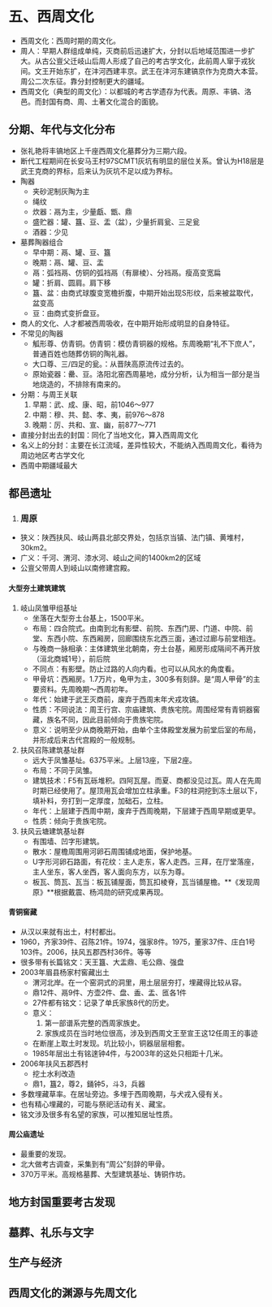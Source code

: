 # 五、西周文化
- 西周文化：西周时期的周文化。
- 周人：早期人群组成单纯，灭商前后迅速扩大，分封以后地域范围进一步扩大。从古公亶父迁岐山后周人形成了自己的考古学文化，此前周人窜于戎狄间。文王开始东扩，在沣河西建丰京。武王在沣河东建镐京作为克商大本营。周公二次东征。靠分封控制更大的疆域。
- 西周文化（典型的周文化）：以都城的考古学遗存为代表。周原、丰镐、洛邑。而封国有商、周、土著文化混合的面貌。
## 分期、年代与文化分布
- 张礼艳将丰镐地区上千座西周文化墓葬分为三期六段。
- 断代工程期间在长安马王村97SCMT1灰坑有明显的层位关系。曾认为H18层是武王克商的界标，后来认为灰坑不足以成为界标。
- 陶器
    - 夹砂泥制灰陶为主
    - 绳纹
    - 炊器：鬲为主，少量甗、甑、鼎
    - 盛贮器：罐、簋、豆、盂（盆），少量折肩瓮、三足瓮
    - 酒器：少见
- 墓葬陶器组合
    - 早中期：鬲、罐、豆、簋
    - 晚期：鬲、罐、豆、盂
    - 鬲：弧裆鬲、仿铜的弧裆鬲（有扉棱）、分裆鬲。瘦高变宽扁
    - 罐：折肩、圆肩。肩下移
    - 簋、盆：由商式球腹变宽檐折腹，中期开始出现S形纹，后来被盆取代，盆变高
    - 豆：由商式变折盘豆。
- 商人的文化、人才都被西周吸收，在中期开始形成明显的自身特征。
- 不常见的陶器
    - 觚形尊、仿青铜。仿青铜：模仿青铜器的规格。东周晚期“礼不下庶人”，普通百姓也随葬仿铜的陶礼器。
    - 大口尊、三/四足的瓮。：从晋陕高原流传过去的。
    - 原始瓷器：罍、豆。洛阳北窑西周墓地，成分分析，认为相当一部分是当地烧造的，不排除有南来的。
- 分期：与周王关联
    1. 早期：武、成、康、昭，前1046～977
    2. 中期：穆、共、懿、孝、夷，前976～878
    3. 晚期：厉、共和、宣、幽，前877～771
- 直接分封出去的封国：同化了当地文化，算入西周周文化
- 名义上的分封：主要在长江流域，差异性较大，不能纳入西周周文化，看待为周边地区考古学文化
- 西周中期疆域最大

## 都邑遗址
1. ### 周原
- 狭义：陕西扶风、岐山两县北部交界处，包括京当镇、法门镇、黄堆村，30km2。
- 广义：千河、渭河、漆水河、岐山之间的1400km2的区域
- 公亶父带周人到岐山以南修建宫殿。
#### 大型夯土建筑建筑
1. 岐山凤雏甲组基址
    - 坐落在大型夯土台基上，1500平米。
    - 布局：四合院式。由南到北有影壁、前院、东西门房、门道、中院、前堂、东西小院、东西厢房，回廊围绕东北西三面，通过过廊与前堂相连。
    - 与晚商一脉相承：主体建筑坐北朝南，夯土台基，厢房形成隔间不再开放（洹北商城1号），前后院
    - 不同点：有影壁。防止过路的人向内看。也可以从风水的角度看。
    - 甲骨坑：西厢房。1.7万片，龟甲为主，300多有刻辞。是“周人甲骨”的主要资料。先周晚期～西周初年。
    - 年代：始建于武王灭商前，废弃于西周末年犬戎攻镐。
    - 性质：不同说法：周王行宫、宗庙建筑、贵族宅院。周围经常有青铜器窖藏，族名不同，因此目前倾向于贵族宅院。
    - 意义：说明至少从商晚期开始，由单个主体殿堂发展为前堂后室的布局，并形成后来古代宫殿的一般规制。
2. 扶风召陈建筑基址群
    - 远大于凤雏基址。6375平米。上层13座，下层2座。
    - 布局：不同于凤雏。
    - 建筑技术：F5有瓦砾堆积。四阿瓦屋。而夏、商都没见过瓦。周人在先周时期已经使用了。屋顶用瓦会增加立柱承重。F3的柱洞挖到冻土层以下，填补料，夯打到一定厚度，加础石，立柱。
    - 年代：上层建于西周中期，废弃于西周晚期，下层建于西周早期或更早。
    - 性质：倾向于贵族宅院。
3. 扶风云塘建筑基址群
    - 有围墙、凹字形建筑。
    - 散水：屋檐周围用河卵石周围铺成地面，保护地基。
    - U字形河卵石路面，有花纹：主人走东，客人走西。三拜，在厅堂落座，主人坐东，客人坐西，客人面向东方，以东为尊。
    - 板瓦、筒瓦、瓦当：板瓦铺屋面，筒瓦扣棱脊，瓦当铺屋檐。**《发现周原》**根据戴震、杨鸿勋的研究成果再现。
#### 青铜窖藏
- 从汉以来就有出土，村村都出。
- 1960，齐家39件、召陈21件。1974，强家8件。1975，董家37件、庄白1号103件。2006，扶风五郡西村36件。等等
- 很多带有长篇铭文：天王簋、大盂鼎、毛公鼎、强盘
- 2003年眉县杨家村窖藏出土
    - 渭河北岸。在一个窑洞式的洞里，用土层层夯打，埋藏得比较从容。
    - 鼎12件、鬲9件、方壶2件、盘、盉、盂、匜各1件
    - 27件都有铭文：记录了单氏家族8代的历史。
    - 意义：
        1. 第一部谱系完整的西周家族史。
        2. 家族成员在当时地位很高，涉及到西周文王至宣王这12任周王的事迹
    - 在断崖上取土时发现。坑比较小，铜器层层相套。
    - 1985年层出土有铭逨钟4件，与2003年的这处只相距十几米。
- 2006年扶风五郡西村
    - 挖土水利改造
    - 鼎1，簋2，尊2，銿钟5，斗3，兵器
- 多数埋藏草率。在居址旁边。多埋于西周晚期，与犬戎入侵有关。
- 也有精心埋藏的，可能与祭祀活动有关、藏宝。
- 铭文涉及很多有名望的家族，可以推知居址性质。
#### 周公庙遗址
- 最重要的发现。
- 北大做考古调查，采集到有“周公”刻辞的甲骨。
- 370万平米。高规格墓葬、大型建筑基址、铸铜作坊。







## 地方封国重要考古发现
## 墓葬、礼乐与文字
## 生产与经济
## 西周文化的渊源与先周文化